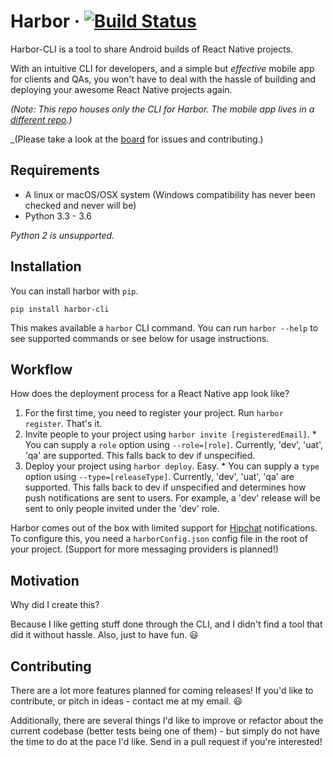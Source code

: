 # Harbor &middot; [![Build Status](https://travis-ci.org/srishanbhattarai/Harbor-CLI.svg?branch=dev)](https://travis-ci.org/srishanbhattarai/Harbor-CLI)

Harbor-CLI is a tool to share Android builds of React Native projects. 

With an intuitive CLI for developers, and a simple but _effective_ mobile app for clients and QAs, you won't have to deal with the hassle of building and deploying your awesome React Native projects again.

_(Note: This repo houses only the CLI for Harbor. The mobile app lives in a [different repo](https://github.com/srishanbhattarai/Harbor).)_

_(Please take a look at the [board](https://waffle.io/srishanbhattarai/Harbor-CLI) for issues and contributing.)

## Requirements
* A linux or macOS/OSX system (Windows compatibility has never been checked and never will be)
* Python 3.3 - 3.6

_Python 2 is unsupported._

## Installation
You can install harbor with `pip`.

```
pip install harbor-cli
```
This makes available a `harbor` CLI command. You can run `harbor --help` to see supported commands or see below for usage instructions.

## Workflow
How does the deployment process for a React Native app look like?
  1. For the first time, you need to register your project. Run `harbor register`. That's it.
  2. Invite people to your project using `harbor invite [registeredEmail]`.
    * You can supply a `role` option using `--role=[role]`. Currently, 'dev', 'uat', 'qa' are supported. This falls back to dev if unspecified.
  3. Deploy your project using `harbor deploy`. Easy.
    * You can supply a `type` option using `--type=[releaseType]`. Currently, 'dev', 'uat', 'qa' are supported. This falls back to dev if unspecified and determines how push notifications are sent to users.
    For example, a 'dev' release will be sent to only people invited under the 'dev' role.

Harbor comes out of the box with limited support for [Hipchat](https://www.hipchat.com/sign_in) notifications. To configure this, you need a `harborConfig.json` config file in the root of your project. (Support for more
messaging providers is planned!)

## Motivation
Why did I create this?

Because I like getting stuff done through the CLI, and I didn't find a tool that did it without hassle.
Also, just to have fun. :smiley:

## Contributing
There are a lot more features planned for coming releases! If you'd like to contribute, or pitch in ideas - contact me at my email. :smiley:

Additionally, there are several things I'd like to improve or refactor about the current codebase (better tests being one of them) - but simply do not have the time to do at the pace I'd like. Send in a pull request if you're interested!
